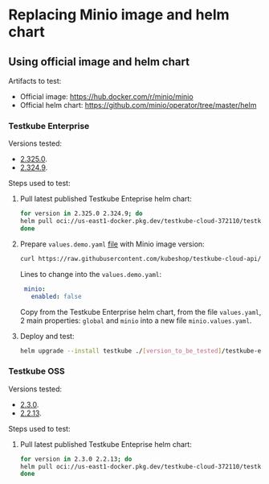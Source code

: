 # Replacing Minio image and helm chart

## Using official image and helm chart

Artifacts to test:

* Official image: https://hub.docker.com/r/minio/minio
* Official helm chart: https://github.com/minio/operator/tree/master/helm

### Testkube Enterprise

Versions tested:

* [2.325.0](https://console.cloud.google.com/artifacts/docker/testkube-cloud-372110/us-east1/testkube/testkube-enterprise/sha256:269069768a5d38ad8fa4f431d32d1cd37379a45eacbe6dfa3d37e0f0d8c7e8fa?inv=1&invt=Abp0OQ&project=testkube-cloud-372110&supportedpurview=project).
* [2.324.9](https://console.cloud.google.com/artifacts/docker/testkube-cloud-372110/us-east1/testkube/testkube-enterprise/sha256:1b100d4779503afc4a93c89cbc74809b56b48d4022fbe7325f3db4cd90bf4c93?inv=1&invt=Abp0OQ&project=testkube-cloud-372110&supportedpurview=project).

Steps used to test:

1. Pull latest published Testkube Enteprise helm chart:

   ```bash
   for version in 2.325.0 2.324.9; do
   helm pull oci://us-east1-docker.pkg.dev/testkube-cloud-372110/testkube/testkube-enterprise --version $version --untar -d charts/tke-$version
   done
   ```

2. Prepare `values.demo.yaml` [file](https://github.com/kubeshop/testkube-cloud-api/blob/main/helm/values.demo.yaml) with Minio image version:

   ```bash
   curl https://raw.githubusercontent.com/kubeshop/testkube-cloud-api/refs/heads/main/helm/values.demo.yaml?token=[YOUR_TOKEN] -o values.demo.yaml
   ```

   Lines to change into the `values.demo.yaml`:

   ```yaml
    minio:
      enabled: false
   ```

   Copy from the Testkube Enterprise helm chart, from the file `values.yaml`, 2 main properties: `global` and `minio` into a new file `minio.values.yaml`.

3. Deploy and test:

   ```bash
   helm upgrade --install testkube ./[version_to_be_tested]/testkube-enterprise/ --namespace testkube-[version_to_be_tested] --create-namespace -f values.demo.yaml
   ```

### Testkube OSS

Versions tested:

* [2.3.0](https://console.cloud.google.com/artifacts/docker/testkube-cloud-372110/us-east1/testkube/testkube/sha256:ae338a5125b9f5791652360be1602207203b3bd0fea41c7bf937fe2b13f80111?inv=1&invt=Abp0OQ&project=testkube-cloud-372110&supportedpurview=project).
* [2.2.13](https://console.cloud.google.com/artifacts/docker/testkube-cloud-372110/us-east1/testkube/testkube/sha256:9154e9dd8e92b6cf5a3e1dc31bdd7168dd36895e9884737b41ecf851773f0da4?inv=1&invt=Abp0OQ&project=testkube-cloud-372110&supportedpurview=project).

Steps used to test:

1. Pull latest published Testkube Enteprise helm chart:

   ```bash
   for version in 2.3.0 2.2.13; do
   helm pull oci://us-east1-docker.pkg.dev/testkube-cloud-372110/testkube/testkube --version $version --untar -d charts/tkoss-$version
   done
   ```
